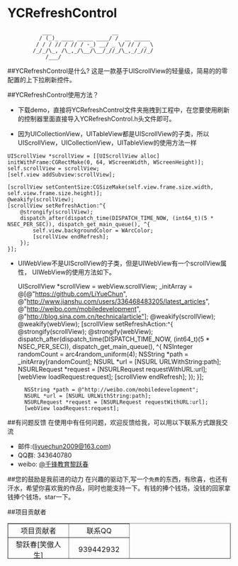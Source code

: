 # YCRefreshControl


               ___                   __
              / (_)_ ____ _____ ____/ /  __ _____
             / / / // / // / -_) __/ _ \/ // / _ \
            /_/_/\_, /\_,_/\__/\__/_//_/\_,_/_//_/
                /___/


##YCRefreshControl是什么?
这是一款基于UIScrollView的轻量级，简易的的零配置的上下拉刷新控件。

##YCRefreshControl使用方法？

* 下载demo，直接将YCRefreshControl文件夹拖拽到工程中，在您要使用刷新的控制器里面直接导入YCRefreshControl.h头文件即可。


* 因为UICollectionView，UITableView都是UIScrollView的子类，所以UIScrollView，UICollectionView，UITableView的使用方法一样
<html>

       
    UIScrollView *scrollView = [[UIScrollView alloc] initWithFrame:CGRectMake(0, 64, WScreenWidth, WScreenHeight)];
    self.scrollView = scrollView;
    [self.view addSubview:scrollView];

    [scrollView setContentSize:CGSizeMake(self.view.frame.size.width, self.view.frame.size.height)];
    @weakify(scrollView);
    [scrollView setRefreshAction:^{
        @strongify(scrollView);
        dispatch_after(dispatch_time(DISPATCH_TIME_NOW, (int64_t)(5 * NSEC_PER_SEC)), dispatch_get_main_queue(), ^{
            self.view.backgroundColor = WArcColor;
            [scrollView endRefresh];
        });
    }];

</html>

* UIWebView不是UIScrollView的子类，但是UIWebView有一个scrollView属性， UIWebView的使用方法如下。


     UIScrollView *scrollView = webView.scrollView;
     _initArray = @[@"https://github.com/LiYueChun", @"http://www.jianshu.com/users/336468483205/latest_articles", @"http://weibo.com/mobiledevelopment", @"http://blog.sina.com.cn/technicalarticle"];
     @weakify(scrollView);
     @weakify(webView);
     [scrollView setRefreshAction:^{
        @strongify(scrollView);
        @strongify(webView);
        dispatch_after(dispatch_time(DISPATCH_TIME_NOW, (int64_t)(5 * NSEC_PER_SEC)), dispatch_get_main_queue(), ^{
            NSInteger randomCount = arc4random_uniform(4);
            NSString *path = _initArray[randomCount];
            NSURL *url = [NSURL URLWithString:path];
            NSURLRequest *request = [NSURLRequest requestWithURL:url];
            [webView loadRequest:request];
            [scrollView endRefresh];
        }); 
        }];
        
        NSString *path = @"http://weibo.com/mobiledevelopment";
        NSURL *url = [NSURL URLWithString:path];
        NSURLRequest *request = [NSURLRequest requestWithURL:url];
        [webView loadRequest:request];
    
##有问题反馈
在使用中有任何问题，欢迎反馈给我，可以用以下联系方式跟我交流

* 邮件:(liyuechun2009@163.com)
* QQ群: 343640780
* weibo: [@千锋教育黎跃春](http://weibo.com/mobiledevelopment)

##您的鼓励是我前进的动力
在兴趣的驱动下,写一个`免费`的东西，有欣喜，也还有汗水，希望你喜欢我的作品，同时也能支持一下。有钱的捧个钱场，没钱的回家拿钱捧个钱场，star一下。


##项目贡献者


<table border = '1' height = '80'>
    <tr align = 'center'>
        <td width = '120'>项目贡献者</td>
        <td width = '120'>联系QQ</td>
    </tr>
    <tr align = 'center'>
        <td width = '120'>黎跃春[笑傲人生]</td>
        <td width = '120'>939442932</td>
    </tr>
    <tr align = 'center'>
        <td width = '120'>王广威</td>
        <td width = '120'>524968369</td>
    </tr>
</table>










